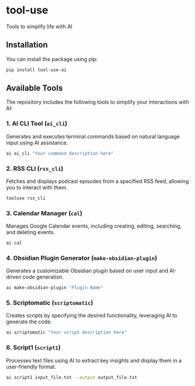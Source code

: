 # tool-use

Tools to simplify life with AI

## Installation

You can install the package using pip:

```bash
pip install tool-use-ai
```

## Available Tools

The repository includes the following tools to simplify your interactions with AI:

### 1. AI CLI Tool (`ai_cli`)

Generates and executes terminal commands based on natural language input using AI assistance.

```bash
ai ai_cli "Your command description here"
```

### 2. RSS CLI (`rss_cli`)

Fetches and displays podcast episodes from a specified RSS feed, allowing you to interact with them.

```bash
tooluse rss_cli
```

### 3. Calendar Manager (`cal`)

Manages Google Calendar events, including creating, editing, searching, and deleting events.

```bash
ai cal
```

### 4. Obsidian Plugin Generator (`make-obsidian-plugin`)

Generates a customizable Obsidian plugin based on user input and AI-driven code generation.

```bash
ai make-obsidian-plugin "Plugin Name"
```

### 5. Scriptomatic (`scriptomatic`)

Creates scripts by specifying the desired functionality, leveraging AI to generate the code.

```bash
ai scriptomatic "Your script description here"
```

### 6. Script1 (`script1`)

Processes text files using AI to extract key insights and display them in a user-friendly format.

```bash
ai script1 input_file.txt --output output_file.txt
```

